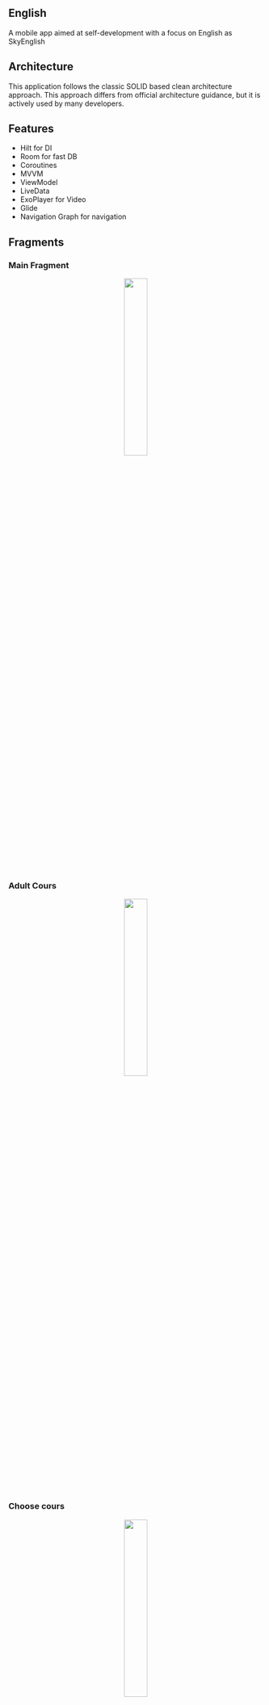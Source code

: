 ## English 
A mobile app aimed at self-development with a focus on English as SkyEnglish
## Architecture
This application follows the classic SOLID based clean architecture approach. This approach differs from official architecture guidance, but it is actively used by many developers.
## Features
- Hilt for DI
- Room for fast DB
- Coroutines
- MVVM
- ViewModel
- LiveData
- ExoPlayer for Video 
- Glide
- Navigation Graph for navigation
## Fragments
### Main Fragment
<p align="center">
<img  src="./images_readme/MainFragment.jpg" width="30%">
</p>

### Adult Cours
<p align="center">
<img  src="./images_readme/Adultcours.jpg" width="30%">
</p>

### Choose cours
<p align="center">
<img  src="./images_readme/Choosecours.jpg" width="30%">
</p>

### Dictionary Fragment 
<p align="center">
<img  src="./images_readme/Dictionaryfragment.jpg" width="30%">
</p>

### Notification Fragment 
<p align="center">
<img  src="./images_readme/Notificationfragment.jpg" width="30%">
</p>

### Profile Fragment
<p align="center">
<img  src="./images_readme/Profilefragment.jpg" width="30%">
</p>

### Registration Fragment
<p align="center">
<img  src="./images_readme/Registrationfragment.jpg" width="30%">
</p>

### Task Fragment
<p align="center">
<img  src="./images_readme/Taskfragment.jpg" width="30%">
</p>

### Video Fragment
<p align="center">
<img  src="./images_readme/Videofragment.jpg" width="30%">
</p>
